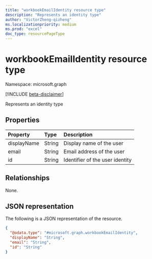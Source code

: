 ```yaml
---
title: "workbookEmailIdentity resource type"
description: "Represents an identity type"
author: "VictorZheng-qizheng"
ms.localizationpriority: medium
ms.prod: "excel"
doc_type: resourcePageType
---
```


# workbookEmailIdentity resource type

Namespace: microsoft.graph

[!INCLUDE [beta-disclaimer](../../includes/beta-disclaimer.md)]

Represents an identity type

## Properties
|Property|Type|Description|
|:---|:---|:---|
|displayName|String| Display name of the user|
|email|String|Email address of the user|
|id|String|Identifier of the user identity|

## Relationships
None.

## JSON representation
The following is a JSON representation of the resource.
<!-- {
  "blockType": "resource",
  "@odata.type": "microsoft.graph.workbookEmailIdentity"
}
-->
``` json
{
  "@odata.type": "#microsoft.graph.workbookEmailIdentity",
  "displayName": "String",
  "email": "String",
  "id": "String"
}
```

